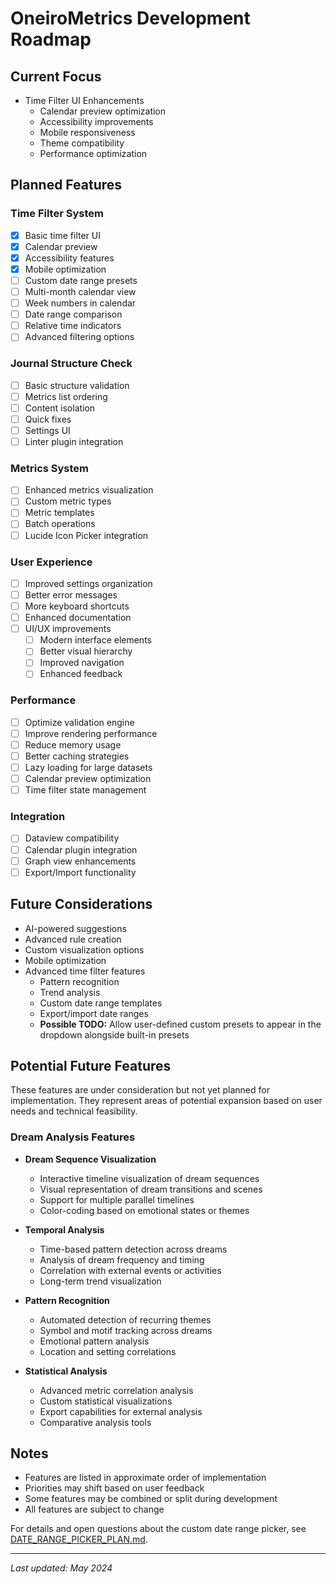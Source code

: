 # OneiroMetrics Development Roadmap

## Current Focus
- Time Filter UI Enhancements
  - Calendar preview optimization
  - Accessibility improvements
  - Mobile responsiveness
  - Theme compatibility
  - Performance optimization

## Planned Features

### Time Filter System
- [x] Basic time filter UI
- [x] Calendar preview
- [x] Accessibility features
- [x] Mobile optimization
- [ ] Custom date range presets
- [ ] Multi-month calendar view
- [ ] Week numbers in calendar
- [ ] Date range comparison
- [ ] Relative time indicators
- [ ] Advanced filtering options

### Journal Structure Check
- [ ] Basic structure validation
- [ ] Metrics list ordering
- [ ] Content isolation
- [ ] Quick fixes
- [ ] Settings UI
- [ ] Linter plugin integration

### Metrics System
- [ ] Enhanced metrics visualization
- [ ] Custom metric types
- [ ] Metric templates
- [ ] Batch operations
- [ ] Lucide Icon Picker integration

### User Experience
- [ ] Improved settings organization
- [ ] Better error messages
- [ ] More keyboard shortcuts
- [ ] Enhanced documentation
- [ ] UI/UX improvements
  - [ ] Modern interface elements
  - [ ] Better visual hierarchy
  - [ ] Improved navigation
  - [ ] Enhanced feedback

### Performance
- [ ] Optimize validation engine
- [ ] Improve rendering performance
- [ ] Reduce memory usage
- [ ] Better caching strategies
- [ ] Lazy loading for large datasets
- [ ] Calendar preview optimization
- [ ] Time filter state management

### Integration
- [ ] Dataview compatibility
- [ ] Calendar plugin integration
- [ ] Graph view enhancements
- [ ] Export/Import functionality

## Future Considerations
- AI-powered suggestions
- Advanced rule creation
- Custom visualization options
- Mobile optimization
- Advanced time filter features
  - Pattern recognition
  - Trend analysis
  - Custom date range templates
  - Export/import date ranges
  - **Possible TODO:** Allow user-defined custom presets to appear in the dropdown alongside built-in presets

## Potential Future Features

These features are under consideration but not yet planned for implementation. They represent areas of potential expansion based on user needs and technical feasibility.

### Dream Analysis Features
- **Dream Sequence Visualization**
  - Interactive timeline visualization of dream sequences
  - Visual representation of dream transitions and scenes
  - Support for multiple parallel timelines
  - Color-coding based on emotional states or themes

- **Temporal Analysis**
  - Time-based pattern detection across dreams
  - Analysis of dream frequency and timing
  - Correlation with external events or activities
  - Long-term trend visualization

- **Pattern Recognition**
  - Automated detection of recurring themes
  - Symbol and motif tracking across dreams
  - Emotional pattern analysis
  - Location and setting correlations

- **Statistical Analysis**
  - Advanced metric correlation analysis
  - Custom statistical visualizations
  - Export capabilities for external analysis
  - Comparative analysis tools

## Notes
- Features are listed in approximate order of implementation
- Priorities may shift based on user feedback
- Some features may be combined or split during development
- All features are subject to change

For details and open questions about the custom date range picker, see [DATE_RANGE_PICKER_PLAN.md](DATE_RANGE_PICKER_PLAN.md).

---

*Last updated: May 2024* 